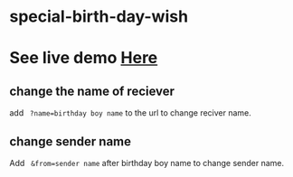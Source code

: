 # special-birth-day-wish

# See live demo <a href="https://agenttt3.github.io/hpbirthday/" target="_blanck">Here</a>

## change the name of reciever

add ``` ?name=birthday boy name``` to the url to change reciver name.

## change sender name

Add ``` &from=sender name``` after birthday boy name to change sender name.
